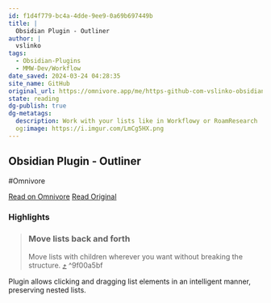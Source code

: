 ```yaml
---
id: f1d4f779-bc4a-4dde-9ee9-0a69b697449b
title: |
  Obsidian Plugin - Outliner
author: |
  vslinko
tags:
  - Obsidian-Plugins
  - MMW-Dev/Workflow
date_saved: 2024-03-24 04:28:35
site_name: GitHub
original_url: https://omnivore.app/me/https-github-com-vslinko-obsidian-outliner-blob-main-readme-md-18e6bed8883
state: reading
dg-publish: true
dg-metatags:
  description: Work with your lists like in Workflowy or RoamResearch
  og:image: https://i.imgur.com/LmCg5HX.png
---
```


## Obsidian Plugin - Outliner
#Omnivore

[Read on Omnivore](https://omnivore.app/me/https-github-com-vslinko-obsidian-outliner-blob-main-readme-md-18e6bed8883)
[Read Original](https://github.com/vslinko/obsidian-outliner/blob/main/README.md)

### Highlights

> ### Move lists back and forth
> 
> [](#move-lists-back-and-forth)
> 
> Move lists with children wherever you want without breaking the structure. [⤴️](https://omnivore.app/me/https-github-com-vslinko-obsidian-outliner-blob-main-readme-md-18e6bed8883#9f00a5bf-8260-46b5-a2d2-bc59393d7d76)  ^9f00a5bf

Plugin allows clicking and dragging list elements in an intelligent manner, preserving nested lists.

